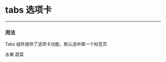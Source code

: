 # tabs 选项卡
----
### 用法
Tabs 组件提供了选项卡功能，默认选中第一个标签页
<div class='demo-block'>
<o-tabs>
    <o-tab-item label='水果'>水果</o-tab-item>
    <o-tab-item label='蔬菜'>蔬菜</o-tab-item>
</o-tabs>
</div>